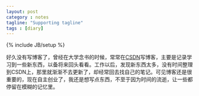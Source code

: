 ```yaml
---
layout: post
category : notes
tagline: "Supporting tagline"
tags : [diary]
---
```

{% include JB/setup %}

好久没有写博客了，曾经在大学念书的时候，常常在[CSDN](http://blog.csdn.net/watson243671)写博客，主要是记录学习到一些新东西，以备将来回头看看。工作以后，发现新东西太多，没有时间整理到CSDN上，那里就渐渐不去更新了，却经常回去找自己的笔记。可见博客还是很重要的，现在自主创业了，我还是想写点东西，不至于因为时间的流逝，让一些都停留在模糊的记忆里。